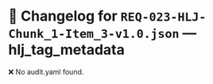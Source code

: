 # 📝 Changelog for `REQ-023-HLJ-Chunk_1-Item_3-v1.0.json` — **hlj_tag_metadata**

❌ No audit.yaml found.
